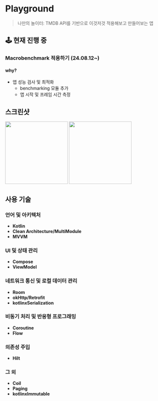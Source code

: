 # Playground
> 나만의 놀이터: TMDB API를 기반으로 이것저것 적용해보고 만들어보는 앱

## 🕹️ 현재 진행 중
### Macrobenchmark 적용하기 (24.08.12~)
#### why?
- 앱 성능 검사 및 최적화
  - benchmarking 모듈 추가
  - 앱 시작 및 프레임 시간 측정

## 스크린샷
<div> 
    <img width="200" src ="https://github.com/user-attachments/assets/06e5d5db-eb96-4dee-8b04-72000f6a37af"> 
    <img width="200" src ="https://github.com/user-attachments/assets/8bf52686-5bfe-4d4f-9870-cb740b59a255"> 
</div> 

## 사용 기술
### 언어 및 아키텍처
- **Kotlin**
- **Clean Architecture/MultiModule**
- **MVVM**
### UI 및 상태 관리
- **Compose**
- **ViewModel**
### 네트워크 통신 및 로컬 데이터 관리
- **Room**
- **okHttp/Retrofit**
- **kotlinxSerialization**
### 비동기 처리 및 반응형 프로그래밍
- **Coroutine**
- **Flow**
### 의존성 주입
- **Hilt**
### 그 외
- **Coil**
- **Paging**
- **kotlinxImmutable**
